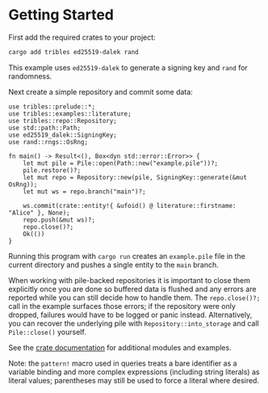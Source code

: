 # Getting Started

First add the required crates to your project:

```bash
cargo add tribles ed25519-dalek rand
```

This example uses `ed25519-dalek` to generate a signing key and `rand` for randomness.

Next create a simple repository and commit some data:

```rust,ignore
use tribles::prelude::*;
use tribles::examples::literature;
use tribles::repo::Repository;
use std::path::Path;
use ed25519_dalek::SigningKey;
use rand::rngs::OsRng;

fn main() -> Result<(), Box<dyn std::error::Error>> {
    let mut pile = Pile::open(Path::new("example.pile"))?;
    pile.restore()?;
    let mut repo = Repository::new(pile, SigningKey::generate(&mut OsRng));
    let mut ws = repo.branch("main")?;

    ws.commit(crate::entity!{ &ufoid() @ literature::firstname: "Alice" }, None);
    repo.push(&mut ws)?;
    repo.close()?;
    Ok(())
}
```

Running this program with `cargo run` creates an `example.pile` file in the current
directory and pushes a single entity to the `main` branch.

When working with pile-backed repositories it is important to close them
explicitly once you are done so buffered data is flushed and any errors are
reported while you can still decide how to handle them. The `repo.close()?;`
call in the example surfaces those errors; if the repository were only dropped,
failures would have to be logged or panic instead. Alternatively, you can
recover the underlying pile with `Repository::into_storage` and call
`Pile::close()` yourself.

See the [crate documentation](https://docs.rs/tribles/latest/tribles/) for
additional modules and examples.

Note: the `pattern!` macro used in queries treats a bare identifier as a
variable binding and more complex expressions (including string literals) as
literal values; parentheses may still be used to force a literal where desired.
